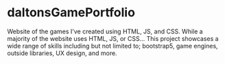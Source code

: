 # daltonsGamePortfolio
Website of the games I've created using HTML, JS, and CSS.
While a majority of the website uses HTML, JS, or CSS... This project showcases a wide range of skills
including but not limited to; bootstrap5, game engines, outside libraries, UX design, and more. 
